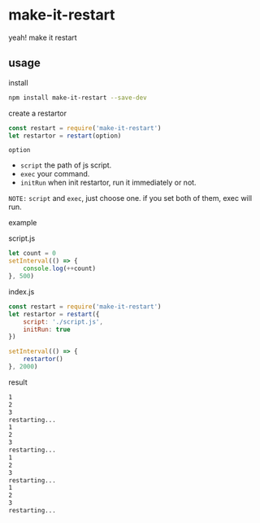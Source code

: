 # make-it-restart
yeah! make it restart

## usage

install
```bash
npm install make-it-restart --save-dev
```

create a restartor

```javascript
const restart = require('make-it-restart')
let restartor = restart(option)
```

`option`

- `script` the path of js script.
- `exec` your command.
- `initRun` when init restartor, run it immediately or not.

`NOTE:` `script` and `exec`, just choose one. if you set both of them, exec will run.

example

script.js
```javascript
let count = 0
setInterval(() => {
    console.log(++count)
}, 500)
```

index.js
```javascript
const restart = require('make-it-restart')
let restartor = restart({
    script: './script.js',
    initRun: true
})

setInterval(() => {
    restartor()
}, 2000)

```
result
```bash
1
2
3
restarting...
1
2
3
restarting...
1
2
3
restarting...
1
2
3
restarting...
```